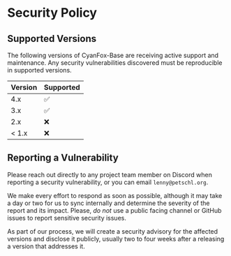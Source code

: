 # Security Policy

## Supported Versions

The following versions of CyanFox-Base are receiving active support and maintenance. Any security vulnerabilities discovered must be reproducible in supported versions.

| Version | Supported          |
|---------|--------------------|
| 4.x     | :white_check_mark: |
| 3.x     | :white_check_mark: |
| 2.x     | :x:                |
| < 1.x   | :x:                |


## Reporting a Vulnerability

Please reach out directly to any project team member on Discord when reporting a security vulnerability, or you can email `lenny@petschl.org`.

We make every effort to respond as soon as possible, although it may take a day or two for us to sync internally and determine the severity of the report and its impact. Please, _do not_ use a public facing channel or GitHub issues to report sensitive security issues.

As part of our process, we will create a security advisory for the affected versions and disclose it publicly, usually two to four weeks after a releasing a version that addresses it.

